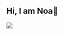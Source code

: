 ## Hi, I am Noa👋
<img src="https://github-readme-stats.vercel.app/api/top-langs/?username=aonfu&theme=tokyonight&layout=compact"/>
<!--
**Aonfu/Aonfu** is a ✨ _special_ ✨ repository because its `README.md` (this file) appears on your GitHub profile.

Here are some ideas to get you started:

- 🔭 I’m currently working on ...
- 🌱 I’m currently learning ...
- 👯 I’m looking to collaborate on ...
- 🤔 I’m looking for help with ...
- 💬 Ask me about ...
- 📫 How to reach me: ...
- 😄 Pronouns: ...
- ⚡ Fun fact: ...
-->
